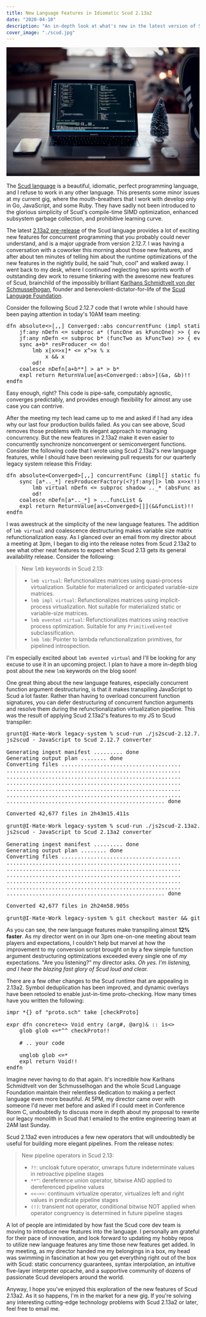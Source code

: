 ```yaml
---
title: New Language Features in Idiomatic Scud 2.13a2
date: "2020-04-10"
description: "An in-depth look at what's new in the latest version of Scud."
cover_image: "./scud.jpg"
---
```


![](./scud.jpg)

The [Scud language](http://scud-lang.lan) is a beautiful, idiomatic, perfect programming language, and I refuse to work in any other language. This presents some minor issues at my current gig, where the mouth-breathers that I work with develop only in Go, JavaScript, and some Ruby. They have sadly not been introduced to the glorious simplicity of Scud's compile-time SIMD optimization, enhanced subsystem garbage collection, and prohibitive learning curve.

The latest [2.13a2 pre-release](http://scud-lang.lan/releases/2.13a2) of the Scud language provides a lot of exciting new features for concurrent programming that you probably could never understand, and is a major upgrade from version 2.12.7. I was having a conversation with a coworker this morning about those new features, and after about ten minutes of telling him about the runtime optimizations of the new features in the nightly build, he said "huh, cool" and walked away. I went back to my desk, where I continued neglecting two sprints worth of outstanding dev work to resume tinkering with the awesome new features of Scud, brainchild of the impossibly brilliant [Karlhans Schmidtvelt von der Schmusselhogan](http://scud-foundation.lan/about/karlhans), founder and benevolent-dictator-for-life of the [Scud Language Foundation](http://scud-foundation.lan).

Consider the following Scud 2.12.7 code that I wrote while I should have been paying attention in today's 10AM team meeting:

<pre>
dfn absolute<>[,,] Converged::abs concurrentFunc (impl static funcOne, impl static funcTwo)& :: is<>
    jf:any nDefn <= subproc a* (funcOne as kFuncOne) >> { eval? kFuncOne : kFuncOne.res or any(Error) }
    jf:any nDefn <= subproc b* (funcTwo as kFuncTwo) >> { eval? kFuncTwo : kFuncTwo.res or any(Error) }
    sync a+b*<?jf:any[]> resProducer <= do!
        lmb x[x=>x]* <= x^>x % x
            x && x
        od!
    coalesce nDefn[a+b**] > a* > b*
    expl return ReturnValue[as&lt;Converged::abs&gt;](&a, &b)!!
endfn
</pre>

Easy enough, right? This code is pipe-safe, computably agnostic, converges predictably, and provides enough flexibility for almost any use case you can contrive.

After the meeting my tech lead came up to me and asked if I had any idea why our last four production builds failed. As you can see above, Scud removes those problems with its elegant approach to managing concurrency. But the new features in 2.13a2 make it even easier to concurrently synchronize nonconvergent or semiconvergent functions. Consider the following code that I wrote using Scud 2.13a2's new language features, while I should have been reviewing pull requests for our quarterly legacy system release this Friday:

<pre>
dfn absolute&lt;Converged&gt;[,,] concurrentFunc (impl[] static funcList..)& :: is<>
    sync [a*.._*] resProducerFactory(&lt;?jf:any[]&gt; lmb x=>x!!) <= do!
        lmb virtual nDefn <= subproc shadow .._* (absFunc as kAbsFunc) >> { eval? kAbsFunc : kAbsFunc.res or any(Error) }
        od!
    coalesce nDefn[a*.._*] > ...funcList &
    expl return ReturnValue[as&lt;Converged&gt;[]](&&funcList)!!
endfn
</pre>

I was awestruck at the simplicity of the new language features. The addition of `lmb virtual` and coalescence destructuring makes variable size matrix refunctionalization easy. As I glanced over an email from my director about a meeting at 3pm, I began to dig into the release notes from Scud 2.13a2 to see what other neat features to expect when Scud 2.13 gets its general availability release. Consider the following:

<blockquote>
New <kbd>lmb</kbd> keywords in Scud 2.13:

- `lmb virtual`: Refunctionalizes matrices using quasi-process virtualization. Suitable for materialized or anticipated variable-size matrices.
- `lmb impl virtual`: Refunctionalizes matrices using implicit-process virtualization. Not suitable for materialized static or variable-size matrices.
- `lmb evented virtual`: Refunctionalizes matrices using reactive process optimization. Suitable for any `PrimitiveEvented` subclassification.
- `lmb lmb`: Pointer to lambda refunctionalization primitives, for pipelined introspection.
  </blockquote>

I'm especially excited about `lmb evented virtual` and I'll be looking for any excuse to use it in an upcoming project. I plan to have a more in-depth blog post about the new `lmb` keywords on the blog soon!

One great thing about the new language features, especially concurrent function argument destructuring, is that it makes transpiling JavaScript to Scud a lot faster. Rather than having to overload concurrent function signatures, you can defer destructuring of concurrent function arguments and resolve them during the refunctionalization virtualization pipeline. This was the result of applying Scud 2.13a2's features to my JS to Scud transpiler:

<pre>
grunt@I-Hate-Work legacy-system % scud-run ./js2scud-2.12.7.scud -R --inplace -i ./src/**/*.js -o ./src/**/*.scud
js2scud - JavaScript to Scud 2.12.7 converter

Generating ingest manifest ......... done
Generating output plan ........ done
Converting files .....................................
......................................................
......................................................
......................................................
......................................................
......................................................
................................................. done

Converted 42,677 files in 2h43m15.411s

grunt@I-Hate-Work legacy-system % scud-run ./js2scud-2.13a2.scud -R --overwrite --inplace ./src/**/\*.js -o ./src/**/\*.scud
js2scud - JavaScript to Scud 2.13a2 converter

Generating ingest manifest ......... done
Generating output plan ........ done
Converting files .....................................
......................................................
......................................................
......................................................
......................................................
......................................................
................................................. done

Converted 42,677 files in 2h24m58.905s

grunt@I-Hate-Work legacy-system % git checkout master && git add . && git commit -m 'wip' && git push --force
</pre>

As you can see, the new language features make transpiling almost **12% faster**. As my director went on in our 3pm one-on-one meeting about team players and expectations, I couldn't help but marvel at how the improvement to my conversion script brought on by a few simple function argument destructuring optimizations exceeded every single one of _my_ expectations. "Are you listening?" my director asks. _Oh yes. I'm listening, and I hear the blazing fast glory of Scud loud and clear._

There are a few other changes to the Scud runtime that are appealing in 2.13a2. Symbol deduplication has been improved, and dynamic overlays have been retooled to enable just-in-time proto-checking. How many times have you written the following:

<pre>
impr *{} of "proto.sch" take [checkProto]

expr dfn concrete<> Void entry (arg#, @arg)& :: is<>
    glob glob <=*^^ checkProto!!

    # .. your code

    unglob glob <=*
    expl return Void!!
endfn
</pre>

Imagine never having to do that again. It's incredible how Karlhans Schmidtvelt von der Schmusselhogan and the whole Scud Language Foundation maintain their relentless dedication to making a perfect language even more beautiful. At 5PM, my director came over with someone I'd never met before and asked if I could meet in Conference Room C, undoubtedly to discuss more in depth about my proposal to rewrite our legacy monolith in Scud that I emailed to the entire engineering team at 2AM last Sunday.

Scud 2.13a2 even introduces a few new operators that will undoubtedly be useful for building more elegant pipelines. From the release notes:

<blockquote>
New pipeline operators in Scud 2.13:

- `?!`: uncloak future operator, unwraps future indeterminate values in retroactive pipeline stages
- `**^`: dereference union operator, bitwise AND applied to dereferenced pipeline values
- `<<~>>`: continuum virtualize operator, virtualizes left and right values in predicate pipeline stages
- `(!)`: transient not operator, conditional bitwise NOT applied when operator congruency is determined in future pipeline stages
  </blockquote>

A lot of people are intimidated by how fast the Scud core dev team is moving to introduce new features into the language. I personally am grateful for their pace of innovation, and look forward to updating my hobby repos to utilize new language features any time those new features get added. In my meeting, as my director handed me my belongings in a box, my head was swimming in fascination at how you get everything right out of the box with Scud: static concurrency guarantees, syntax interpolation, an intuitive five-layer interpreter opcache, and a supportive community of dozens of passionate Scud developers around the world.

Anyway, I hope you've enjoyed this exploration of the new features of Scud 2.13a2. As it so happens, I'm in the market for a new gig. If you're solving any interesting cutting-edge technology problems with Scud 2.13a2 or later, feel free to email me.
